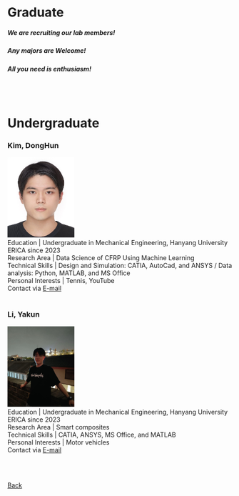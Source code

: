 

# Graduate

##### **We are recruiting our lab members!**
##### **Any majors are Welcome!**
##### **All you need is enthusiasm!**

<br>

<br>

# Undergraduate

### **Kim, DongHun**
<img src="assets/css/홈페이지사진_김동훈.jpg" alt="Passport" width="150" height="180" > <br>
Education | Undergraduate in Mechanical Engineering, Hanyang University ERICA since 2023 <br>
Research Area | Data Science of CFRP Using Machine Learning <br>
Technical Skills | Design and Simulation: CATIA, AutoCad, and ANSYS / Data analysis: Python, MATLAB, and MS Office <br>
Personal Interests | Tennis, YouTube <br>
Contact via <a href="mailto:gazicola@hanyang.ac.kr"> E-mail</a> <br>
<br>

### **Li, Yakun**
<img src="assets/css/홈페이지사진_이아곤.jpg" alt="Passport" width="150" height="180" > <br>
Education | Undergraduate in Mechanical Engineering, Hanyang University ERICA since 2023 <br>
Research Area | Smart composites <br>
Technical Skills | CATIA, ANSYS, MS Office, and MATLAB <br>
Personal Interests | Motor vehicles <br>
Contact via <a href="mailto:liyakun15@hanyang.ac.kr"> E-mail</a> <br>
<br>

<br>

[Back](./)
<br>
<br>
